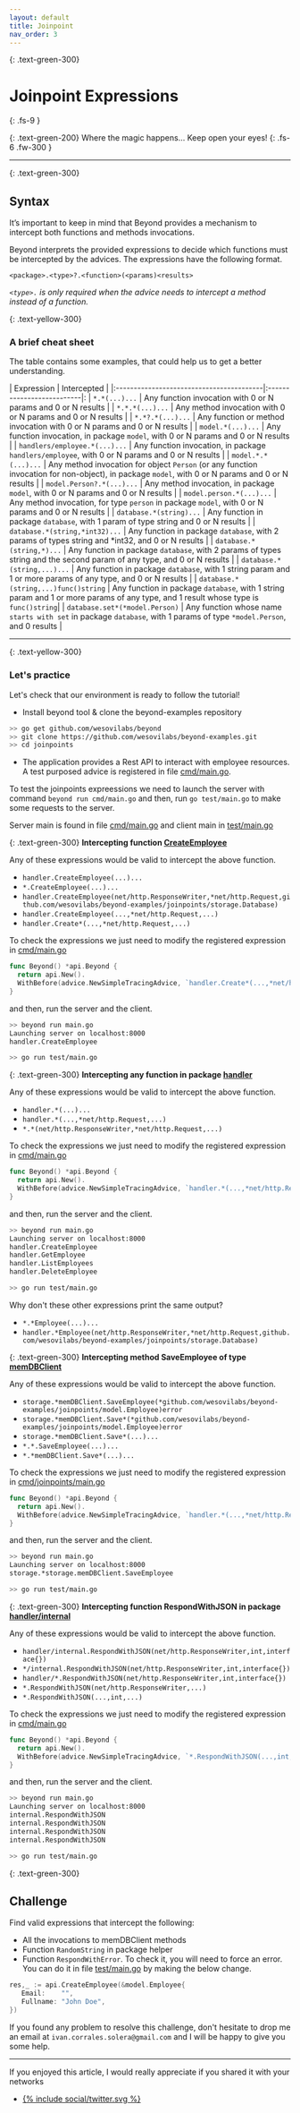 ```yaml
---
layout: default
title: Joinpoint
nav_order: 3
---
```



{: .text-green-300}
# Joinpoint Expressions
{: .fs-9 }

{: .text-green-200}
Where the magic happens...  Keep open your eyes!
{: .fs-6 .fw-300 }

---

{: .text-green-300}
## Syntax

It’s important to keep in mind that Beyond provides a mechanism to intercept both functions and methods invocations.

Beyond interprets  the provided expressions to decide which functions must be intercepted by the advices. The expressions have the 
following format.

`<package>.<type>?.<function>(<params)<results>`

*`<type>.` is only required when the advice needs to intercept a method instead of a function.* 

{: .text-yellow-300}
### A brief cheat sheet 

The table contains some examples, that could help us to get a better understanding.

| Expression                               | Intercepted               |
|:-----------------------------------------|:--------------------------|:
| `*.*(...)...`                            | Any function invocation with 0 or N params and 0 or N results |
| `*.*.*(...)...`                          | Any method invocation with 0 or N params and 0 or N results |
| `*.*?.*(...)...`                         | Any function or method invocation with 0 or N params and 0 or N results |
| `model.*(...)...`                        | Any function invocation, in package `model`,  with 0 or N params and 0 or N results |
| `handlers/employee.*(...)...`            | Any function invocation, in package `handlers/employee`,  with 0 or N params and 0 or N results |
| `model.*.*(...)...`                      | Any method invocation for object `Person` (or any function invocation for non-object), in package `model`,  with 0 or N params and 0 or N results |
| `model.Person?.*(...)...`                | Any method invocation, in package `model`,  with 0 or N params and 0 or N results |
| `model.person.*(...)...`                 | Any method invocation, for type `person` in package `model`,  with 0 or N params and 0 or N results |
| `database.*(string)...`                  | Any function in package `database`, with 1 param of type string and 0 or N results |
| `database.*(string,*int32)...`           | Any function in package `database`, with 2 params of types string and *int32, and 0 or N results |
| `database.*(string,*)...`                | Any function in package `database`, with 2 params of types string and the second param of any type, and 0 or N results |
| `database.*(string,...)...`              | Any function in package `database`, with 1 string param and 1 or more params of any type, and 0 or N results |
| `database.*(string,...)func()string`     | Any function in package `database`, with 1 string param and 1 or more params of any type, and 1 result whose type is `func()string`|
| `database.set*(*model.Person)`        | Any function whose name `starts with set` in package `database`, with 1 params of type `*model.Person`, and 0 results |

---

{: .text-yellow-300}
### Let's practice

Let's check that our environment is ready to follow the tutorial!
 
- Install beyond tool & clone the beyond-examples repository
```bash
>> go get github.com/wesovilabs/beyond
>> git clone https://github.com/wesovilabs/beyond-examples.git
>> cd joinpoints
```

-  The application provides a Rest API to interact with employee resources. A test purposed advice is 
registered in file [cmd/main.go](https://github.com/wesovilabs/beyond-examples/blob/master/cmd/joinpoints/main.go#L14).

To test the joinpoints expreessions we need to launch the server with command `beyond run cmd/main.go` and then, 
run `go test/main.go` to make some requests to the server. 

Server main is found in file [cmd/main.go](https://github.com/wesovilabs/beyond-examples/blob/master/joinpoints/cmd/main.go#L19) 
and client main in [test/main.go](https://github.com/wesovilabs/beyond-examples/blob/master/joinpoints/test/main.go)


{: .text-green-300}
**Intercepting function [CreateEmployee](https://github.com/wesovilabs/beyond-examples/blob/master/joinpoints/handler/employee.go#L12)**

Any of these expressions would be valid to intercept the above function.
- `handler.CreateEmployee(...)...`
- `*.CreateEmployee(...)...`
- `handler.CreateEmployee(net/http.ResponseWriter,*net/http.Request,github.com/wesovilabs/beyond-examples/joinpoints/storage.Database)`
- `handler.CreateEmployee(...,*net/http.Request,...)`
- `handler.Create*(...,*net/http.Request,...)`

To check the expressions we just need to modify the registered expression in [cmd/main.go](https://github.com/wesovilabs/beyond-examples/blob/master/joinpoints/cmd/main.go#L19)
```go
func Beyond() *api.Beyond {
  return api.New().
  WithBefore(advice.NewSimpleTracingAdvice, `handler.Create*(...,*net/http.Request,...)`)
}
```
and then, run the server and the client.
```bash
>> beyond run main.go
Launching server on localhost:8000
handler.CreateEmployee
```
```bash
>> go run test/main.go
```

{: .text-green-300}
**Intercepting any function in package [handler](https://github.com/wesovilabs/beyond-examples/blob/master/joinpoints/handler/employee.go)**

Any of these expressions would be valid to intercept the above function.
- `handler.*(...)...`
- `handler.*(...,*net/http.Request,...)`
- `*.*(net/http.ResponseWriter,*net/http.Request,...)`

To check the expressions we just need to modify the registered expression in [cmd/main.go](https://github.com/wesovilabs/beyond-examples/blob/master/joinpoints/cmd/main.go#L19)
```go
func Beyond() *api.Beyond {
  return api.New().
  WithBefore(advice.NewSimpleTracingAdvice, `handler.*(...,*net/http.Request,...)`)
}
```
and then, run the server and the client.
```bash
>> beyond run main.go
Launching server on localhost:8000
handler.CreateEmployee
handler.GetEmployee
handler.ListEmployees
handler.DeleteEmployee
```
```bash
>> go run test/main.go
```

Why don't these other expressions print the same output?
- `*.*Employee(...)...`
- `handler.*Employee(net/http.ResponseWriter,*net/http.Request,github.com/wesovilabs/beyond-examples/joinpoints/storage.Database)`
  

{: .text-green-300}
**Intercepting method SaveEmployee of type [memDBClient](https://github.com/wesovilabs/beyond-examples/blob/master/joinpoints/storage/mem.go#L20)**

Any of these expressions would be valid to intercept the above function.
- `storage.*memDBClient.SaveEmployee(*github.com/wesovilabs/beyond-examples/joinpoints/model.Employee)error`
- `storage.*memDBClient.Save*(*github.com/wesovilabs/beyond-examples/joinpoints/model.Employee)error`
- `storage.*memDBClient.Save*(...)...`
- `*.*.SaveEmployee(...)...`
- `*.*memDBClient.Save*(...)...`
  
To check the expressions we just need to modify the registered expression in [cmd/joinpoints/main.go](https://github.com/wesovilabs/beyond-examples/blob/master/joinpoints/cmd/main.go#L19)
```go
func Beyond() *api.Beyond {
  return api.New().
  WithBefore(advice.NewSimpleTracingAdvice, `handler.*(...,*net/http.Request,...)`)
}
```
and then, run the server and the client.
```bash
>> beyond run main.go
Launching server on localhost:8000
storage.*storage.memDBClient.SaveEmployee
```
```bash
>> go run test/main.go
```

{: .text-green-300}
**Intercepting function RespondWithJSON in package [handler/internal](https://github.com/wesovilabs/beyond-examples/blob/master/joinpoints/handler/internal/helper.go#L14)**

Any of these expressions would be valid to intercept the above function.
- `handler/internal.RespondWithJSON(net/http.ResponseWriter,int,interface{})`
- `*/internal.RespondWithJSON(net/http.ResponseWriter,int,interface{})`
- `handler/*.RespondWithJSON(net/http.ResponseWriter,int,interface{})`
- `*.RespondWithJSON(net/http.ResponseWriter,...)`
- `*.RespondWithJSON(...,int,...)`

To check the expressions we just need to modify the registered expression in [cmd/main.go](https://github.com/wesovilabs/beyond-examples/blob/master/joinpoints/cmd/main.go#L19)
```go
func Beyond() *api.Beyond {
  return api.New().
  WithBefore(advice.NewSimpleTracingAdvice, `*.RespondWithJSON(...,int,...)`)
}
```
and then, run the server and the client.
```bash
>> beyond run main.go
Launching server on localhost:8000
internal.RespondWithJSON
internal.RespondWithJSON
internal.RespondWithJSON
internal.RespondWithJSON
```
```bash
>> go run test/main.go
```

{: .text-green-300}
## Challenge

Find valid expressions that intercept the following:

- All the invocations to memDBClient methods
- Function `RandomString` in package helper
- Function `RespondWithError`. To check it, you will need to force an error. You can do it in file [test/main.go](https://github.com/wesovilabs/beyond-examples/blob/master/joinpoints/test/main.go#L22) by making the below change. 
```go
res,_ := api.CreateEmployee(&model.Employee{
   Email:    "",
   Fullname: "John Doe",
})
```

If you found any problem to resolve this challenge, don't hesitate to drop me an email at `ivan.corrales.solera@gmail.com` and I will
be happy to give you some help.

---

If you enjoyed this article, I would really appreciate if you shared it with your networks


<div class="socialme">
    <ul>
        <li class="twitter">
            <a href="https://twitter.com/intent/tweet?via={{site.data.social.twitter.username}}&url={{ site.data.social.twitter.url | uri_escape}}&text={{ site.data.social.twitter.message | uri_escape}}" target="_blank">
                {% include social/twitter.svg %}
            </a>
        </li>
    </ul>
</div>
